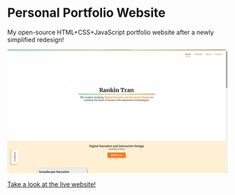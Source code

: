 # Personal Portfolio Website

My open-source HTML+CSS+JavaScript portfolio website after a newly simplified redesign!

![](/readme-mats/screenshot.png)

<a href='https://rankint.github.io/'>Take a look at the live website!</a>
